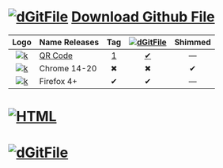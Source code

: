 [![dGitFile][dgf-sv]][dgf] [Download Github File]
=================================
|Logo             | Name Releases     | Tag |[![dGitFile][dgf-sv]][dgf]| Shimmed |
|:---------------:|-------------------|:---:|:------------------------:|:-------:|
|[![k][j]][r-i]   | [QR Code]         | [1] | [✔][8]                       | —       |
|[![k][j]][r-i]   | Chrome 14-20      | ✖   | ✖                       | ✔      |
|[![k][j]][r-i]   | Firefox 4+        | ✔   | ✔                       | —       |

[![HTML][htlm-sv]][HTML]
======================
[![dGitFile][dgf-sv]][dgf]
======================

[dgf]:     https://github.com/samuelbetio/dGitFile#dgitfile-download-github-file
[dgf-sv]:  https://github.com/samuelbetio/dGitFile/blob/v1.0.01-Hawcons/SVG/Filetypes/Blue/Filled/icon-124-document-file-zip.svg
[r-i]:     https://github.com/samuelbetio/dGitFile/releases
[j]:       https://github.com/samuelbetio/dGitFile/blob/v1.0.01-Hawcons/SVG/Filetypes/Blue/Filled/icon-29-file-doc.svg
[htlm-sv]: https://github.com/samuelbetio/dGitFile/blob/v1.0.01-Hawcons/SVG/Filetypes/Blue/Filled/icon-11-file-html.svg
[HTML]:    https://github.com/samuelbetio/dGitFile/blob/v1.0.01-Hawcons/SVG/Filetypes/Blue/Filled/icon-11-file-html.svg

[dGitFile]: https://github.com/topics/dgitfile
[Download Github File]: https://github.com/samuelbetio/dGitFile/blob/master/README.md#dgitfile-download-github-file
[QR Code]: https://github.com/samuelbetio/dGitFile/tree/v7.3.13#qrcodejs
[1]: https://github.com/samuelbetio/dGitFile/releases/tag/v7.3.13
[8]: https://github.com/samuelbetio/dGitFile/archive/v7.3.13.zip
